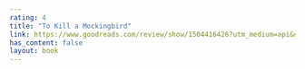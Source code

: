 ```yaml
---
rating: 4
title: "To Kill a Mockingbird"
link: https://www.goodreads.com/review/show/1504416426?utm_medium=api&utm_source=rss
has_content: false
layout: book
---
```

